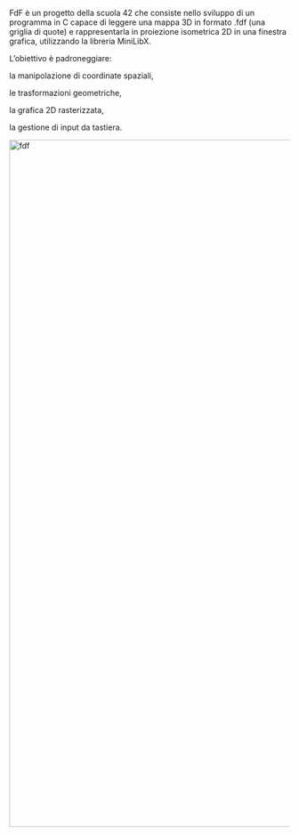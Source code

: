 FdF è un progetto della scuola 42 che consiste nello sviluppo di un programma in C capace di leggere una mappa 3D in formato .fdf (una griglia di quote) e rappresentarla in proiezione isometrica 2D in una finestra grafica, utilizzando la libreria MiniLibX.

L’obiettivo è padroneggiare:

la manipolazione di coordinate spaziali,

le trasformazioni geometriche,

la grafica 2D rasterizzata,

la gestione di input da tastiera.

<img width="1236" alt="fdf" src="https://github.com/user-attachments/assets/3ccad4ec-c276-4082-a2db-c2e13edff548" />
